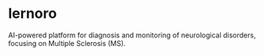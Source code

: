 # lernoro
AI-powered platform for diagnosis and monitoring of neurological disorders, focusing on Multiple Sclerosis (MS).
